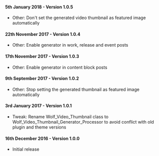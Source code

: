 #### 5th January 2018 - Version 1.0.5

* Other: Don't set the generated video thumbnail as featured image automatically

#### 22th November 2017 - Version 1.0.4

* Other: Enable generator in work, release and event posts

#### 17th November 2017 - Version 1.0.3

* Other: Enable generator in content block posts

#### 9th September 2017 - Version 1.0.2

* Other: Stop setting the generated thumbnail as featured image automatically

#### 3rd January 2017 - Version 1.0.1

* Tweak: Rename Wolf_Video_Thumbnail class to Wolf_Video_Thumbnail_Generator_Processor to avoid conflict with old plugin and theme versions

#### 16th December 2016 - Version 1.0.0

* Initial release